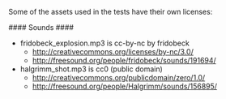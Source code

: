 

Some of the assets used in the tests have their own licenses:

#### Sounds ####

* fridobeck_explosion.mp3 is cc-by-nc by fridobeck 
  * http://creativecommons.org/licenses/by-nc/3.0/
  * http://freesound.org/people/fridobeck/sounds/191694/
* halgrimm_shot.mp3 is cc0 (public domain)
  * http://creativecommons.org/publicdomain/zero/1.0/
  * http://freesound.org/people/Halgrimm/sounds/156895/
